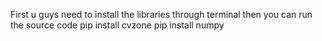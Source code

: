 First u guys need to install the libraries through terminal then you can run the source code
pip install cvzone
pip install numpy
